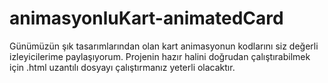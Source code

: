 # animasyonluKart-animatedCard
Günümüzün şık tasarımlarından olan kart animasyonun kodlarını siz değerli izleyicilerime paylaşıyorum.
Projenin hazır halini doğrudan çalıştırabilmek için .html uzantılı dosyayı çalıştırmanız yeterli olacaktır.
